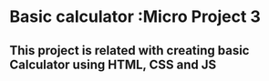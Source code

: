 # Basic calculator :Micro Project 3

## This project is related with creating basic Calculator using HTML, CSS and JS
